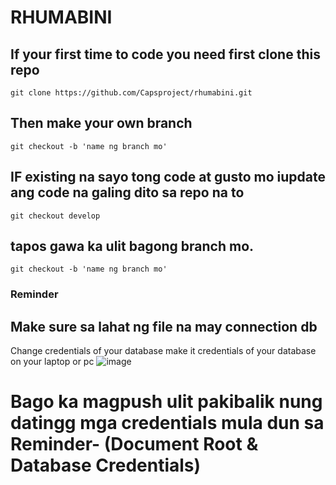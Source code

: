 # RHUMABINI
## If your first time to code you need first clone this repo
```
git clone https://github.com/Capsproject/rhumabini.git
```

## Then make your own branch
```
git checkout -b 'name ng branch mo'
```

## IF existing na sayo tong code at gusto mo iupdate ang code na galing dito sa repo na to 
```
git checkout develop
```
## tapos gawa ka ulit bagong branch mo.
```
git checkout -b 'name ng branch mo'
```
### Reminder
## Make sure sa lahat ng file na may connection db
Change credentials of your database make it credentials of your database on your laptop or pc
![image](https://github.com/Capsproject/joberfied/assets/102800815/34e20e6f-e3d5-4759-8c01-1d21328a11de)

# Bago ka magpush ulit pakibalik nung datingg mga credentials mula dun sa Reminder- (Document Root & Database Credentials)



